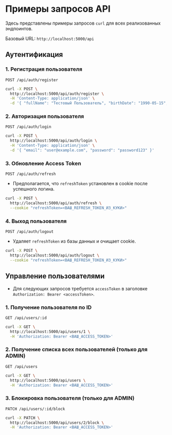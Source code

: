 # Примеры запросов API

Здесь представлены примеры запросов `curl` для всех реализованных эндпоинтов.

Базовый URL: `http://localhost:5000/api`

## Аутентификация

### 1. Регистрация пользователя

`POST /api/auth/register`

```bash
curl -X POST \
  http://localhost:5000/api/auth/register \
  -H 'Content-Type: application/json' \
  -d '{ "fullName": "Тестовый Пользователь", "birthDate": "1990-05-15", "email": "user@example.com", "password": "password123" }'
```

### 2. Авторизация пользователя

`POST /api/auth/login`

```bash
curl -X POST \
  http://localhost:5000/api/auth/login \
  -H 'Content-Type: application/json' \
  -d '{ "email": "user@example.com", "password": "password123" }'
```

### 3. Обновление Access Token

`POST /api/auth/refresh`

*   Предполагается, что `refreshToken` установлен в cookie после успешного логина.

```bash
curl -X POST \
  http://localhost:5000/api/auth/refresh \
  --cookie "refreshToken=<ВАШ_REFRESH_TOKEN_ИЗ_КУКИ>"
```

### 4. Выход пользователя

`POST /api/auth/logout`

*   Удаляет `refreshToken` из базы данных и очищает cookie.

```bash
curl -X POST \
  http://localhost:5000/api/auth/logout \
  --cookie "refreshToken=<ВАШ_REFRESH_TOKEN_ИЗ_КУКИ>"
```

## Управление пользователями

*   Для следующих запросов требуется `accessToken` в заголовке `Authorization: Bearer <accessToken>`.

### 1. Получение пользователя по ID

`GET /api/users/:id`

```bash
curl -X GET \
  http://localhost:5000/api/users/1 \
  -H 'Authorization: Bearer <ВАШ_ACCESS_TOKEN>'
```

### 2. Получение списка всех пользователей (только для ADMIN)

`GET /api/users`

```bash
curl -X GET \
  http://localhost:5000/api/users \
  -H 'Authorization: Bearer <ВАШ_ACCESS_TOKEN>'
```

### 3. Блокировка пользователя (только для ADMIN)

`PATCH /api/users/:id/block`

```bash
curl -X PATCH \
  http://localhost:5000/api/users/2/block \
  -H 'Authorization: Bearer <ВАШ_ACCESS_TOKEN>'
```
